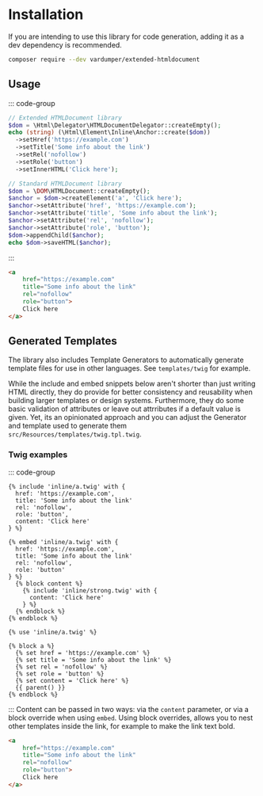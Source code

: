 # Installation

If you are intending to use this library for code generation, adding it as a dev dependency is recommended.

```bash
composer require --dev vardumper/extended-htmldocument
```

## Usage
::: code-group

```php [This library]
// Extended HTMLDocument library
$dom = \Html\Delegator\HTMLDocumentDelegator::createEmpty();
echo (string) (\Html\Element\Inline\Anchor::create($dom))
  ->setHref('https://example.com')
  ->setTitle('Some info about the link')
  ->setRel('nofollow')
  ->setRole('button')
  ->setInnerHTML('Click here');
```
```php [DOM\HTMLDocument]
// Standard HTMLDocument library
$dom = \DOM\HTMLDocument::createEmpty();
$anchor = $dom->createElement('a', 'Click here');
$anchor->setAttribute('href', 'https://example.com');
$anchor->setAttribute('title', 'Some info about the link');
$anchor->setAttribute('rel', 'nofollow');
$anchor->setAttribute('role', 'button');
$dom->appendChild($anchor);
echo $dom->saveHTML($anchor);
```
:::

```html [HTML5]
<a
    href="https://example.com"
    title="Some info about the link"
    rel="nofollow"
    role="button">
    Click here
</a>
```

## Generated Templates
The library also includes Template Generators to automatically generate template files for use in other languages. See `templates/twig` for example.

While the include and embed snippets below aren't shorter than just writing HTML directly, they do provide for better consistency and reusability when building larger templates or design systems. Furthermore, they do some basic validation of attributes or leave out attrributes if a default value is given. Yet, its an opinionated approach and you can adjust the Generator and template used to generate them `src/Resources/templates/twig.tpl.twig`.

### Twig examples
::: code-group
```twig  [Twig include]
{% include 'inline/a.twig' with {
  href: 'https://example.com',
  title: 'Some info about the link'
  rel: 'nofollow',
  role: 'button',
  content: 'Click here'
} %}
```
```twig [Twig embed]
{% embed 'inline/a.twig' with {
  href: 'https://example.com',
  title: 'Some info about the link'
  rel: 'nofollow',
  role: 'button'
} %}
  {% block content %}
    {% include 'inline/strong.twig' with {
      content: 'Click here'
    } %}
  {% endblock %}
{% endblock %}

```
```twig [Twig use]
{% use 'inline/a.twig' %}

{% block a %}
  {% set href = 'https://example.com' %}
  {% set title = 'Some info about the link' %}
  {% set rel = 'nofollow' %}
  {% set role = 'button' %}
  {% set content = 'Click here' %}
  {{ parent() }}
{% endblock %}
```
:::
Content can be passed in two ways: via the `content` parameter, or via a block override when using `embed`.
Using block overrides, allows you to nest other templates inside the link, for example to make the link text bold.

```html [HTML5]
<a
    href="https://example.com"
    title="Some info about the link"
    rel="nofollow"
    role="button">
    Click here
</a>
```
